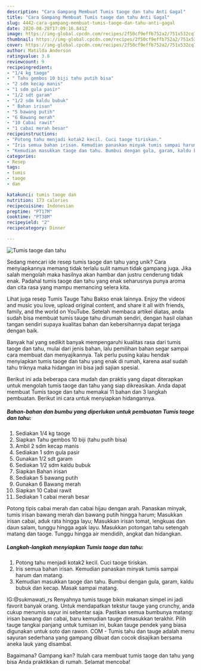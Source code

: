 ```yaml
---
description: "Cara Gampang Membuat Tumis taoge dan tahu Anti Gagal"
title: "Cara Gampang Membuat Tumis taoge dan tahu Anti Gagal"
slug: 4442-cara-gampang-membuat-tumis-taoge-dan-tahu-anti-gagal
date: 2020-08-28T17:09:16.841Z
image: https://img-global.cpcdn.com/recipes/2f50cf9effb752a2/751x532cq70/tumis-taoge-dan-tahu-foto-resep-utama.jpg
thumbnail: https://img-global.cpcdn.com/recipes/2f50cf9effb752a2/751x532cq70/tumis-taoge-dan-tahu-foto-resep-utama.jpg
cover: https://img-global.cpcdn.com/recipes/2f50cf9effb752a2/751x532cq70/tumis-taoge-dan-tahu-foto-resep-utama.jpg
author: Matilda Anderson
ratingvalue: 3.8
reviewcount: 9
recipeingredient:
- "1/4 kg taoge"
- " Tahu gembos 10 biji tahu putih bisa"
- "2 sdm kecap manis"
- "1 sdm gula pasir"
- "1/2 sdt garam"
- "1/2 sdm kaldu bubuk"
- " Bahan irisan"
- "5 bawang putih"
- "6 Bawang merah"
- "10 Cabai rawit"
- "1 cabai merah besar"
recipeinstructions:
- "Potong tahu menjadi kotak2 kecil. Cuci taoge tiriskan."
- "Iris semua bahan irisan. Kemudian panaskan minyak tumis sampai harum dan matang."
- "Kemudian masukkan taoge dan tahu. Bumbui dengan gula, garam, kaldu bubuk dan kecap. Masak sampai matang."
categories:
- Resep
tags:
- tumis
- taoge
- dan

katakunci: tumis taoge dan 
nutrition: 173 calories
recipecuisine: Indonesian
preptime: "PT17M"
cooktime: "PT38M"
recipeyield: "2"
recipecategory: Dinner

---
```



![Tumis taoge dan tahu](https://img-global.cpcdn.com/recipes/2f50cf9effb752a2/751x532cq70/tumis-taoge-dan-tahu-foto-resep-utama.jpg)

Sedang mencari ide resep tumis taoge dan tahu yang unik? Cara menyiapkannya memang tidak terlalu sulit namun tidak gampang juga. Jika salah mengolah maka hasilnya akan hambar dan justru cenderung tidak enak. Padahal tumis taoge dan tahu yang enak seharusnya punya aroma dan cita rasa yang mampu memancing selera kita.

Lihat juga resep Tumis Tauge Tahu Bakso enak lainnya. Enjoy the videos and music you love, upload original content, and share it all with friends, family, and the world on YouTube. Setelah membaca artikel diatas, anda sudah bisa membuat tumis tauge tahu dirumah sendiri, dengan hasil olahan tangan sendiri supaya kualitas bahan dan kebersihannya dapat terjaga dengan baik.

Banyak hal yang sedikit banyak mempengaruhi kualitas rasa dari tumis taoge dan tahu, mulai dari jenis bahan, lalu pemilihan bahan segar sampai cara membuat dan menyajikannya. Tak perlu pusing kalau hendak menyiapkan tumis taoge dan tahu yang enak di rumah, karena asal sudah tahu triknya maka hidangan ini bisa jadi sajian spesial.


Berikut ini ada beberapa cara mudah dan praktis yang dapat diterapkan untuk mengolah tumis taoge dan tahu yang siap dikreasikan. Anda dapat membuat Tumis taoge dan tahu memakai 11 bahan dan 3 langkah pembuatan. Berikut ini cara untuk menyiapkan hidangannya.

<!--inarticleads1-->

##### Bahan-bahan dan bumbu yang diperlukan untuk pembuatan Tumis taoge dan tahu:

1. Sediakan 1/4 kg taoge
1. Siapkan  Tahu gembos 10 biji (tahu putih bisa)
1. Ambil 2 sdm kecap manis
1. Sediakan 1 sdm gula pasir
1. Gunakan 1/2 sdt garam
1. Sediakan 1/2 sdm kaldu bubuk
1. Siapkan  Bahan irisan
1. Sediakan 5 bawang putih
1. Gunakan 6 Bawang merah
1. Siapkan 10 Cabai rawit
1. Sediakan 1 cabai merah besar


Potong tipis cabai merah dan cabai hijau dengan arah. Panaskan minyak, tumis irisan bawang merah dan bawang putih hingga harum; Masukkan irisan cabai, aduk rata hingga layu; Masukkan irisan tomat, lengkuas dan daun salam, tunggu hingga agak layu. Masukkan potongan tahu setengah matang dan taoge. Tunggu hingga air mendidih, angkat dan hidangkan. 

<!--inarticleads2-->

##### Langkah-langkah menyiapkan Tumis taoge dan tahu:

1. Potong tahu menjadi kotak2 kecil. Cuci taoge tiriskan.
1. Iris semua bahan irisan. Kemudian panaskan minyak tumis sampai harum dan matang.
1. Kemudian masukkan taoge dan tahu. Bumbui dengan gula, garam, kaldu bubuk dan kecap. Masak sampai matang.


IG:@sukmawati_rs Renyahnya tumis tauge bikin makanan simpel ini jadi favorit banyak orang. Untuk mendapatkan tekstur tauge yang crunchy, anda cukup menumis sayur ini sebentar saja. Pastikan semua bumbunya matang: irisan bawang dan cabai, baru kemudian tauge dimasukkan terakhir. Pilih tauge tangkai panjang untuk tumisan ini, bukan tauge pendek yang biasa digunakan untuk soto dan rawon. COM - Tumis tahu dan tauge adalah menu sayuran sederhana yang gampang dibuat dan cocok disajikan bersama aneka lauk yang disambal. 

Bagaimana? Gampang kan? Itulah cara membuat tumis taoge dan tahu yang bisa Anda praktikkan di rumah. Selamat mencoba!
